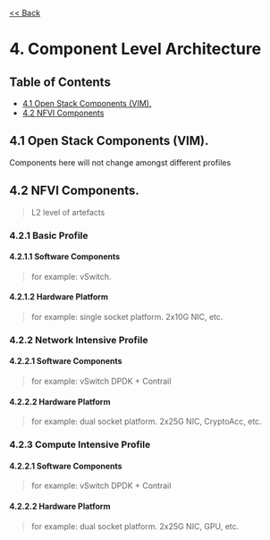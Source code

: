 [<< Back](../../openstack)

# 4. Component Level Architecture

## Table of Contents
* [4.1 Open Stack Components (VIM).](#4.1)
* [4.2 NFVI Components](#4.2)

<a name="4.1"></a>
## 4.1 Open Stack Components (VIM).

Components here will not change amongst different profiles

<a name="4.2"></a>
## 4.2 NFVI Components.

> L2 level of artefacts 

### 4.2.1 Basic Profile

#### 4.2.1.1 Software Components
> for example: vSwitch.
#### 4.2.1.2 Hardware Platform
> for example: single socket platform. 2x10G NIC, etc.


### 4.2.2 Network Intensive Profile
#### 4.2.2.1 Software Components
> for example: vSwitch DPDK + Contrail
#### 4.2.2.2 Hardware Platform
> for example: dual socket platform. 2x25G NIC, CryptoAcc, etc. 

### 4.2.3 Compute Intensive Profile 
#### 4.2.2.1 Software Components
> for example: vSwitch DPDK + Contrail 
#### 4.2.2.2 Hardware Platform
> for example: dual socket platform. 2x25G NIC, GPU, etc.